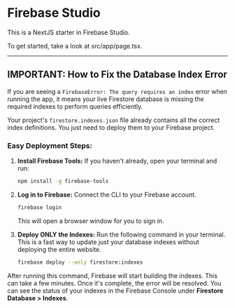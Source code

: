 
# Firebase Studio

This is a NextJS starter in Firebase Studio.

To get started, take a look at src/app/page.tsx.

---

## IMPORTANT: How to Fix the Database Index Error

If you are seeing a `FirebaseError: The query requires an index` error when running the app, it means your live Firestore database is missing the required indexes to perform queries efficiently.

Your project's `firestore.indexes.json` file already contains all the correct index definitions. You just need to deploy them to your Firebase project.

### Easy Deployment Steps:

1.  **Install Firebase Tools:** If you haven't already, open your terminal and run:
    ```bash
    npm install -g firebase-tools
    ```

2.  **Log in to Firebase:** Connect the CLI to your Firebase account.
    ```bash
    firebase login
    ```
    This will open a browser window for you to sign in.

3.  **Deploy ONLY the Indexes:** Run the following command in your terminal. This is a fast way to update just your database indexes without deploying the entire website.
    ```bash
    firebase deploy --only firestore:indexes
    ```

After running this command, Firebase will start building the indexes. This can take a few minutes. Once it's complete, the error will be resolved. You can see the status of your indexes in the Firebase Console under **Firestore Database > Indexes**.
